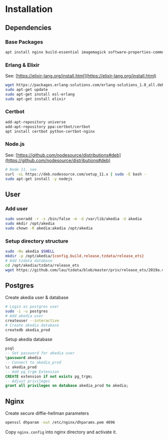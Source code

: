 # Installation

## Dependencies

### Base Packages

```bash
apt install nginx build-essential imagemagick software-properties-common postgresql postgresql-contrib
```

### Erlang & Elixir

See: [https://elixir-lang.org/install.html](https://elixir-lang.org/install.html)

```bash
wget https://packages.erlang-solutions.com/erlang-solutions_1.0_all.deb && sudo dpkg -i erlang-solutions_1.0_all.deb
sudo apt-get update
sudo apt-get install esl-erlang
sudo apt-get install elixir
```

### Certbot

```bash
add-apt-repository universe
add-apt-repository ppa:certbot/certbot
apt install certbot python-certbot-nginx
```

### Node.js

See: [https://github.com/nodesource/distributions#deb](https://github.com/nodesource/distributions#deb)

```bash
# Node 11, see 
curl -sL https://deb.nodesource.com/setup_11.x | sudo -E bash -
sudo apt-get install -y nodejs
```

## User

### Add user

```bash
sudo useradd -r -s /bin/false -m -d /var/lib/akedia -U akedia
sudo mkdir /opt/akedia
sudo chown -R akedia:akedia /opt/akedia
```

### Setup directory structure

```bash
sudo -Hu akedia $SHELL
mkdir -p /opt/akedia/{config,build,release,tzdata/release_ets}
# Add tzdata database
cd /opt/akedia/tzdata/release_ets
wget https://github.com/lau/tzdata/blob/master/priv/release_ets/2019a.v2.ets
```

## Postgres

Create akedia user & database

```bash
# Login as postgres user
sudo -i -u postgres
# Add akedia user
createuser --interactive
# Create akedia database
createdb akedia_prod
```

Setup akedia database

```sql
psql
-- Set password for akedia user
\password akedia
-- Connect to akedia_prod
\c akedia_prod
-- Add pg_trgm Extension
CREATE extension if not exists pg_trgm;
-- Adjust privileges
grant all privileges on database akedia_prod to akedia;
```

## Nginx

Create secure diffie-hellman parameters

```bash
openssl dhparam -out /etc/nginx/dhparams.pem 4096
```

Copy `nginx.config` into nginx directory and activate it.

